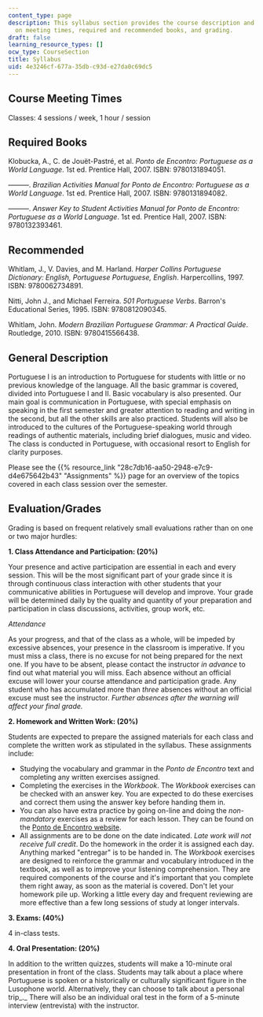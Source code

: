 ```yaml
---
content_type: page
description: This syllabus section provides the course description and information
  on meeting times, required and recommended books, and grading.
draft: false
learning_resource_types: []
ocw_type: CourseSection
title: Syllabus
uid: 4e3246cf-677a-35db-c93d-e27da0c69dc5
---
```

## Course Meeting Times

Classes: 4 sessions / week, 1 hour / session

## Required Books

Klobucka, A., C. de Jouët-Pastré, et al. *Ponto de Encontro: Portuguese as a World Language*. 1st ed. Prentice Hall, 2007. ISBN: 9780131894051.

———. *Brazilian Activities Manual for Ponto de Encontro: Portuguese as a World Language*. 1st ed. Prentice Hall, 2007. ISBN: 9780131894082.

———. *Answer Key to Student Activities Manual for Ponto de Encontro: Portuguese as a World Language*. 1st ed. Prentice Hall, 2007. ISBN: 9780132393461.

## Recommended

Whitlam, J., V. Davies, and M. Harland. *Harper Collins Portuguese Dictionary: English, Portuguese Portuguese, English*. Harpercollins, 1997. ISBN: 9780062734891.

Nitti, John J., and Michael Ferreira. *501 Portuguese Verbs*. Barron's Educational Series, 1995. ISBN: 9780812090345.

Whitlam, John. *Modern Brazilian Portuguese Grammar: A Practical Guide*. Routledge, 2010. ISBN: 9780415566438.

## General Description

Portuguese I is an introduction to Portuguese for students with little or no previous knowledge of the language. All the basic grammar is covered, divided into Portuguese I and II. Basic vocabulary is also presented. Our main goal is communication in Portuguese, with special emphasis on speaking in the first semester and greater attention to reading and writing in the second, but all the other skills are also practiced. Students will also be introduced to the cultures of the Portuguese-speaking world through readings of authentic materials, including brief dialogues, music and video. The class is conducted in Portuguese, with occasional resort to English for clarity purposes.

Please see the {{% resource_link "28c7db16-aa50-2948-e7c9-d4e675642b43" "Assignments" %}} page for an overview of the topics covered in each class session over the semester.

## Evaluation/Grades

Grading is based on frequent relatively small evaluations rather than on one or two major hurdles:

**1\. Class Attendance and Participation: (20%)**

Your presence and active participation are essential in each and every session. This will be the most significant part of your grade since it is through continuous class interaction with other students that your communicative abilities in Portuguese will develop and improve. Your grade will be determined daily by the quality and quantity of your preparation and participation in class discussions, activities, group work, etc.

*Attendance*

As your progress, and that of the class as a whole, will be impeded by excessive absences, your presence in the classroom is imperative. If you must miss a class, there is no excuse for not being prepared for the next one. If you have to be absent, please contact the instructor *in advance* to find out what material you will miss. Each absence without an official excuse will lower your course attendance and participation grade. Any student who has accumulated more than *three* absences without an official excuse must see the instructor. *Further absences after the warning will affect your final grade.*

**2\. Homework and Written Work: (20%)**

Students are expected to prepare the assigned materials for each class and complete the written work as stipulated in the syllabus. These assignments include:

- Studying the vocabulary and grammar in the *Ponto de Encontro* text and completing any written exercises assigned.
- Completing the exercises in the *Workbook*. The *Workbook* exercises can be checked with an answer key. You are expected to do these exercises and correct them using the answer key before handing them in.
- You can also have extra practice by going on-line and doing the *non-mandatory* exercises as a review for each lesson. They can be found on the [Ponto de Encontro website](https://lingrolearning.com/product/ponto/).
- All assignments are to be done on the date indicated. *Late work will not receive full credit*. Do the homework in the order it is assigned each day. Anything marked "entregar" is to be handed in. The *Workbook* exercises are designed to reinforce the grammar and vocabulary introduced in the textbook, as well as to improve your listening comprehension. They are required components of the course and it's important that you complete them right away, as soon as the material is covered. Don't let your homework pile up. Working a little every day and frequent reviewing are more effective than a few long sessions of study at longer intervals.

**3\. Exams: (40%)**

4 in-class tests.

**4\. Oral Presentation: (20%)**

In addition to the written quizzes, students will make a 10-minute oral presentation in front of the class. Students may talk about a place where Portuguese is spoken or a historically or culturally significant figure in the Lusophone world. Alternatively, they can choose to talk about a personal trip\_.\_ There will also be an individual oral test in the form of a 5-minute interview (entrevista) with the instructor.